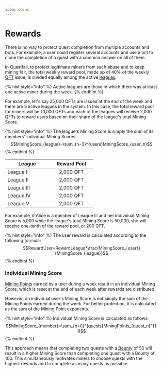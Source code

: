 ```yaml
---
icon: coins
---
```


# Rewards

There is no way to protect quest completion from multiple accounts and bots. For example, a user could register several accounts and use a bot to clone the completion of a quest with a common answer on all of them.

In Questfall, to protect legitimate miners from such abuse and to keep mining fair, the total weekly reward pool, made up of 40% of the weekly [QFT](../../assets/questfall-tokens-qft.md) issue, is divided equally among the active [leagues](leagues.md).

{% hint style="info" %}
Active leagues are those in which there was at least one active miner during the week.
{% endhint %}

For example, let's say 25,000 QFTs are issued at the end of the week and there are 5 active leagues in the system. In this case, the total reward pool for miners will be 10,000 QFTs and each of the leagues will receive 2,000 QFTs to reward users based on their share of the league's total Mining Score.

{% hint style="info" %}
The league's Mining Score is simply the sum of its members' individual Mining Scores:$$MiningScore_{league}=\sum_{n=0}^{users}MiningScore_{user_n}$$
{% endhint %}

<table><thead><tr><th width="130">League</th><th width="129" align="center">Reward Pool</th></tr></thead><tbody><tr><td>League I</td><td align="center">2,000 QFT</td></tr><tr><td>League II</td><td align="center">2,000 QFT</td></tr><tr><td>League III</td><td align="center">2,000 QFT</td></tr><tr><td>League IV</td><td align="center">2,000 QFT</td></tr><tr><td>League V</td><td align="center">2,000 QFT</td></tr></tbody></table>

For example, if Alice is a member of League III and her individual Mining Score is 5,000 while the league's total Mining Score is 50,000, she will receive one-tenth of the reward pool, or 200 QFT.

{% hint style="info" %}
The user reward is calculated according to the following formula:\
$$RewardUser=RewardLeague*\frac{MiningScore_{user}}{MiningScore_{league}}$$
{% endhint %}

### Individual Mining Score

[Mining Points](./) earned by a user during a week result in an individual Mining Score, which is reset at the end of each week after rewards are distributed.&#x20;

However, an individual user's Mining Score is not simply the sum of the Mining Points earned during the week. For better protection, it is calculated as the sum of the Mining Point exponents.

{% hint style="info" %}
Individual Mining Score is calculated as follows:\
$$MiningScore_{member}=\sum_{n=0}^{quests}MiningPoints_{quest_n}^{1.1}$$
{% endhint %}

This approach means that completing two quests with a [Bounty](../quest-creation-10/quest-bounty.md) of 50 will result in a higher Mining Score than completing one quest with a Bounty of 100. This simultaneously motivates miners to choose quests with the highest rewards and to complete as many quests as possible.
